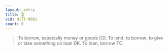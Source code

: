 ```yaml
---
layout: entry
title: སྐྱི་
vid: Hill:0061
count: 0
---
```

> To borrow, especially money or goods CD\. To lend; to borrow; to give or take something on loan DK\. To loan, borrow TC\.


